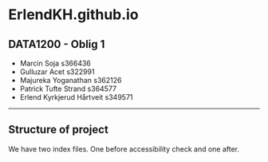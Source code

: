 # ErlendKH.github.io
## DATA1200 - Oblig 1

- Marcin Soja s366436
- Gulluzar Acet s322991
- Majureka Yoganathan s362126
- Patrick Tufte Strand s364577
- Erlend Kyrkjerud Hårtveit s349571

---
## Structure of project

We have two index files. One before accessibility check and one after.  







